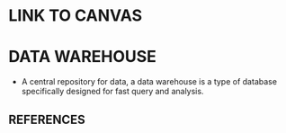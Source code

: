 # LINK TO CANVAS

# DATA WAREHOUSE

-   A central repository for data, a data warehouse is a type of database specifically designed for fast query and analysis.

## REFERENCES
